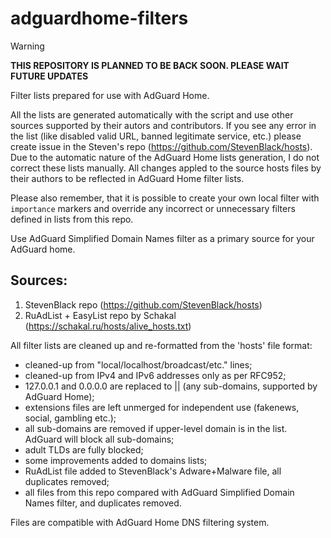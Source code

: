 # adguardhome-filters

> [!WARNING]
> **THIS REPOSITORY IS PLANNED TO BE BACK SOON. PLEASE WAIT FUTURE UPDATES**

Filter lists prepared for use with AdGuard Home.

All the lists are generated automatically with the script and use other sources supported by their autors and contributors.
If you see any error in the list (like disabled valid URL, banned legitimate service, etc.) please create issue in the Steven's repo (https://github.com/StevenBlack/hosts). Due to the automatic nature of the AdGuard Home lists generation, I do not correct these lists manually. All changes appled to the source hosts files by their authors to be reflected in AdGuard Home filter lists.

Please also remember, that it is possible to create your own local filter with `importance` markers and override any incorrect or unnecessary filters defined in lists from this repo.

Use AdGuard Simplified Domain Names filter as a primary source for your AdGuard home.

## Sources:

   1.  StevenBlack repo (https://github.com/StevenBlack/hosts)
   2.  RuAdList + EasyList repo by Schakal (https://schakal.ru/hosts/alive_hosts.txt)

All filter lists are cleaned up and re-formatted from the 'hosts' file format:
   *  cleaned-up from "local/localhost/broadcast/etc." lines;
   *  cleaned-up from IPv4 and IPv6 addresses only as per RFC952;
   *  127.0.0.1 and 0.0.0.0 are replaced to || (any sub-domains, supported by AdGuard Home);
   *  extensions files are left unmerged for independent use (fakenews, social, gambling etc.);
   *  all sub-domains are removed if upper-level domain is in the list. AdGuard will block all sub-domains;
   *  adult TLDs are fully blocked;
   *  some improvements added to domains lists;
   *  RuAdList file added to StevenBlack's Adware+Malware file, all duplicates removed;
   *  all files from this repo compared with AdGuard Simplified Domain Names filter, and duplicates removed.

Files are compatible with AdGuard Home DNS filtering system.
